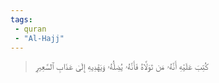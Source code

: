 ```yaml
---
tags: 
 - quran 
 - "Al-Hajj"
---
```


> كُتِبَ عَلَيۡهِ أَنَّهُۥ مَن تَوَلَّاهُ فَأَنَّهُۥ يُضِلُّهُۥ وَيَهۡدِيهِ إِلَىٰ عَذَابِ ٱلسَّعِيرِ
